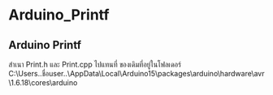 # Arduino_Printf
Arduino Printf
--------------

สำเนา Print.h และ Print.cpp ไปแทนที่ ของเดิมที่อยู่ในโฟลเดอร์
C:\Users\..ชื่อuser..\AppData\Local\Arduino15\packages\arduino\hardware\avr\1.6.18\cores\arduino

